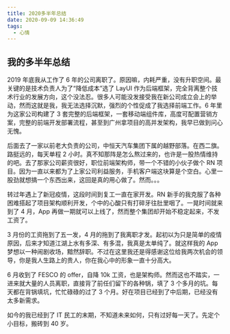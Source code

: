 ```yaml
---
title: 2020多半年总结
date: 2020-09-09 14:36:49
tags:
  - 心情
---
```


## 我的多半年总结

2019 年底我从工作了 6 年的公司离职了。原因嘛，内耗严重，没有升职空间。最关键的是技术负责人为了“降低成本”选了 LayUI 作为后端框架，完全背离整个技术行业的发展方向，这个没法忍。很多人可能没发接受我在新公司成立会上的举动，然而这就是我，我无法选择沉默，强烈的个性促成了我选择前端工作。6 年里为这家公司构建了 3 套完整的后端框架，一套移动端组件库，高度可配置营销方案，完整的前端开发部署流程，甚至到广州拿项目的高并发架构，我早已做到问心无愧。

后面去了一家以前老大负责的公司，中恒天汽车集团下属的越野部落。在西二旗。路挺远的，每天单程 2 小时。真不知那阵是怎么熬过来的，也许是一股热情维持的吧。去了那家公司薪资很好，职位前端架构师，带一个不错的小伙子做个 RN 项目。因为一直以来都为了上家公司利益服务，手机客户端这块算是个空白。心里一股劲就想搞一个东西出来，这回是真的用心做了。然而。。。

转过年遇上了新冠疫情，这段时间到复工一直在家开发。RN 新手的我克服了各种困难搭起了项目架构顺利开发，个中的心酸只有打碎牙往肚里咽了。一晃时间就来到了 4 月，App 再做一期就可以上线了，然而整个集团却开始不稳定起来，不发工资了。

3 月份的工资拖到了五一发，4 月的拖到了我离职才发。起初以为只是简单的疫情原因，后来才知道江湖上水有多深、有多混，我真是太单纯了。就这样我的 App 梦想以一种闹剧收场，黯然辞职。不过在这里我还是得感谢这位给我两次机会的领导，你是我人生路上的贵人，你在我心中的形象一直十分高大。

6 月收到了 FESCO 的 offer，自降 10k 工资，也是架构师。然而这也不踏实，一进来就大量的人员离职，直接背了前任们留下的各种锅，填了 3 个多月的坑。每天都在背锅填坑，忙忙碌碌的过了 3 个月。好在项目已经到了中后期，已经没有太多新需求。

如今的我已经到了 IT 民工的末期，不知道未来如何，只有过好每一天了。先定个小目标，搬砖到 40 岁。
